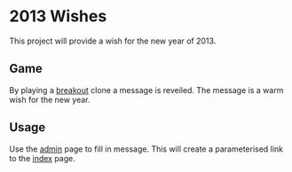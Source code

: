 2013 Wishes
===========

This project will provide a wish for the new year of 2013.

Game
----

By playing a [breakout][1] clone a message is reveiled. The message is
a warm wish for the new year.

Usage
-----

Use the [admin][] page to fill in message. This will create a
parameterised link to the [index][] page.


[1]: http://en.wikipedia.org/wiki/Breakout_%28video_game%29 "Wikipedia on Breakout"
[admin]: http://dvberkel.github.com/2013-wishes/admin.html "admin page"
[index]: http://dvberkel.github.com/2013-wishes/index.html?w=SSB3aXNoIGV2ZXJ5Ym9keSBhIHZlcnkgam95ZnVsIDIwMTM%3D "2013 wish"